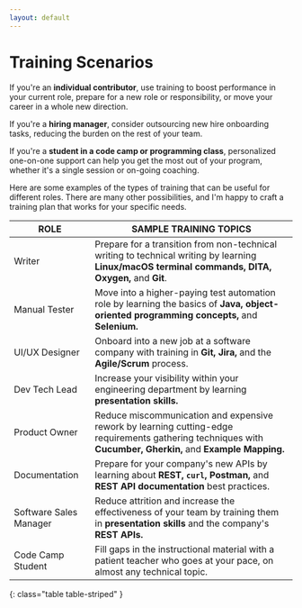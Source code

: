 ```yaml
---
layout: default
---
```


# Training Scenarios

If you're an **individual contributor**, use training to boost performance in your current role, prepare for a new role or responsibility, or move your career in a whole new direction.

If you're a **hiring manager**, consider outsourcing new hire onboarding tasks, reducing the burden on the rest of your team.

If you're a **student in a code camp or programming class**, personalized one-on-one support can help you get the most out of your program, whether it's a single session or on-going coaching.

Here are some examples of the types of training that can be useful for different roles. There are many other possibilities, and I'm happy to craft a training plan that works for your specific needs.

| ROLE | SAMPLE TRAINING TOPICS |
| ----- | -----|
| Writer | Prepare for a transition from non-technical writing to technical writing by learning **Linux/macOS terminal commands, DITA, Oxygen,** and **Git**. |
| Manual Tester | Move into a higher-paying test automation role by learning the basics of **Java, object-oriented programming concepts,** and **Selenium.** |
| UI/UX Designer | Onboard into a new job at a software company with training in **Git, Jira,** and the **Agile/Scrum** process. |
| Dev Tech Lead | Increase your visibility within your engineering department by learning **presentation skills.** |
| Product Owner | Reduce miscommunication and expensive rework by learning cutting-edge requirements gathering techniques with **Cucumber, Gherkin,** and **Example Mapping.**
| Documentation | Prepare for your company's new APIs by learning about **REST, `curl`, Postman,** and **REST API documentation** best practices. | 
| Software Sales Manager | Reduce attrition and increase the effectiveness of your team by training them in **presentation skills** and the company's **REST APIs.**
| Code Camp Student | Fill gaps in the instructional material with a patient teacher who goes at your pace, on almost any technical topic.
{: class="table table-striped" }
